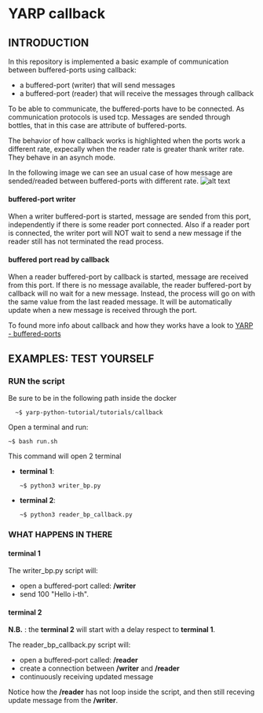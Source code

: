 # YARP callback

## INTRODUCTION

In this repository is implemented a basic example of communication between buffered-ports using callback:
- a buffered-port (writer) that will send messages 
- a buffered-port (reader) that will receive the messages through callback

To be able to communicate, the buffered-ports have to be connected.
As communication protocols is used tcp.
Messages are sended through bottles, that in this case are attribute of buffered-ports.

The behavior of how callback works is highlighted when the ports work a different rate, expecally when the reader rate is greater thank writer rate.
They behave in an asynch mode.

In the following image we can see an usual case of how message are sended/readed between buffered-ports with different rate.
![alt text][bport]

#### buffered-port writer
When a writer buffered-port is started, message are sended from this port, independently if there is some reader port connected.
Also if a reader port is connected, the writer port will NOT wait to send a new message if the reader still has not terminated the read process.

#### buffered port read by callback
When a reader buffered-port by callback is started, message are received from this port. If there is no message available, the reader buffered-port by callback
will no wait for a new message. Instead, the process will go on with the same value from the last readed message. It will be automatically update when a new message
is received through the port.

To found more info about callback and how they works have a look to [YARP - buffered-ports](http://www.yarp.it/git-master/port_expert.html)

[bport]:https://github.com/s4hri/yarp-python-tutorials/blob/master/workdir/media/callback.png

## EXAMPLES: TEST YOURSELF
### RUN the script
Be sure to be in the following path inside the docker


      ~$ yarp-python-tutorial/tutorials/callback

Open a terminal and run:
  ```terminal
  ~$ bash run.sh
  ```

This command will open 2 terminal 

- **terminal 1**:

      ~$ python3 writer_bp.py
- **terminal 2**:

      ~$ python3 reader_bp_callback.py

### WHAT HAPPENS IN THERE
#### terminal 1
The writer_bp.py script will:
- open a buffered-port called: **/writer**
- send 100 "Hello i-th".

#### terminal 2
**N.B.** : the **terminal 2** will start with a delay respect to **terminal 1**.

The reader_bp_callback.py script will:
- open a buffered-port called: **/reader**
- create a connection between **/writer** and **/reader**
- continuously receiving updated message

Notice how the **/reader** has not loop inside the script, and then still receving update message from the **/writer**.

